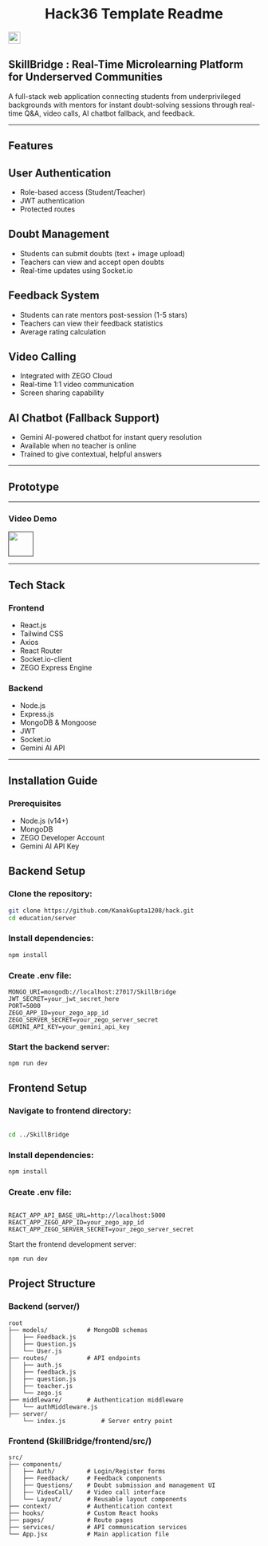 <h1 align="center">Hack36 Template Readme</h1>
<p align="center">
</p>

<a href="https://hack36.in"> <img src="https://postimage.me/images/2025/04/19/built-at-hack36.png" height=24px> </a>


## SkillBridge : Real-Time Microlearning Platform for Underserved Communities
A full-stack web application connecting students from underprivileged backgrounds with mentors for instant doubt-solving sessions through real-time Q&A, video calls, AI chatbot fallback, and feedback.

---

## Features

## User Authentication
- Role-based access (Student/Teacher)
- JWT authentication
- Protected routes

## Doubt Management
- Students can submit doubts (text + image upload)
- Teachers can view and accept open doubts
- Real-time updates using Socket.io

## Feedback System
- Students can rate mentors post-session (1-5 stars)
- Teachers can view their feedback statistics
- Average rating calculation

## Video Calling
- Integrated with ZEGO Cloud
- Real-time 1:1 video communication
- Screen sharing capability

## AI Chatbot (Fallback Support)
- Gemini AI-powered chatbot for instant query resolution
- Available when no teacher is online
- Trained to give contextual, helpful answers

---

## Prototype




---

### Video Demo
<a href=""><img src="https://imgs.search.brave.com/H330hjXg0E35DY7KPYi5ItE21yGS7qaIlfM-HpFD67Q/rs:fit:860:0:0:0/g:ce/aHR0cHM6Ly91cGxv/YWQud2lraW1lZGlh/Lm9yZy93aWtpcGVk/aWEvY29tbW9ucy9m/L2ZkL1lvdVR1YmVf/ZnVsbC1jb2xvcl9p/Y29uXygyMDI0KS5z/dmc" width="50"></a>

---

## Tech Stack

### Frontend
- React.js
- Tailwind CSS
- Axios
- React Router
- Socket.io-client
- ZEGO Express Engine

### Backend
- Node.js
- Express.js
- MongoDB & Mongoose
- JWT
- Socket.io
- Gemini AI API

---

## Installation Guide

### Prerequisites
- Node.js (v14+)
- MongoDB
- ZEGO Developer Account
- Gemini AI API Key

## Backend Setup

### Clone the repository:

```bash
git clone https://github.com/KanakGupta1208/hack.git
cd education/server

```
    
### Install dependencies:

  ```bash
  npm install

  ```
### Create .env file:
```env
MONGO_URI=mongodb://localhost:27017/SkillBridge
JWT_SECRET=your_jwt_secret_here
PORT=5000
ZEGO_APP_ID=your_zego_app_id
ZEGO_SERVER_SECRET=your_zego_server_secret
GEMINI_API_KEY=your_gemini_api_key
```
### Start the backend server:

```bash
npm run dev
```

## Frontend Setup
### Navigate to frontend directory:
```bash

cd ../SkillBridge
```

### Install dependencies:
```bash
npm install
```

### Create .env file:
```env

REACT_APP_API_BASE_URL=http://localhost:5000
REACT_APP_ZEGO_APP_ID=your_zego_app_id
REACT_APP_ZEGO_SERVER_SECRET=your_zego_server_secret
```

Start the frontend development server:

```bash
npm run dev
```

## Project Structure

### Backend (server/)
```
root
├── models/           # MongoDB schemas
│   ├── Feedback.js
│   ├── Question.js
│   └── User.js
├── routes/           # API endpoints
│   ├── auth.js
│   ├── feedback.js
│   ├── question.js
│   ├── teacher.js
│   └── zego.js
├── middleware/       # Authentication middleware
│   └── authMiddleware.js
├── server/
    └── index.js          # Server entry point
```

### Frontend (SkillBridge/frontend/src/)
```
src/
├── components/
│   ├── Auth/         # Login/Register forms
│   ├── Feedback/     # Feedback components
│   ├── Questions/    # Doubt submission and management UI
│   ├── VideoCall/    # Video call interface
│   └── Layout/       # Reusable layout components
├── context/          # Authentication context
├── hooks/            # Custom React hooks
├── pages/            # Route pages
├── services/         # API communication services
└── App.jsx           # Main application file
```
